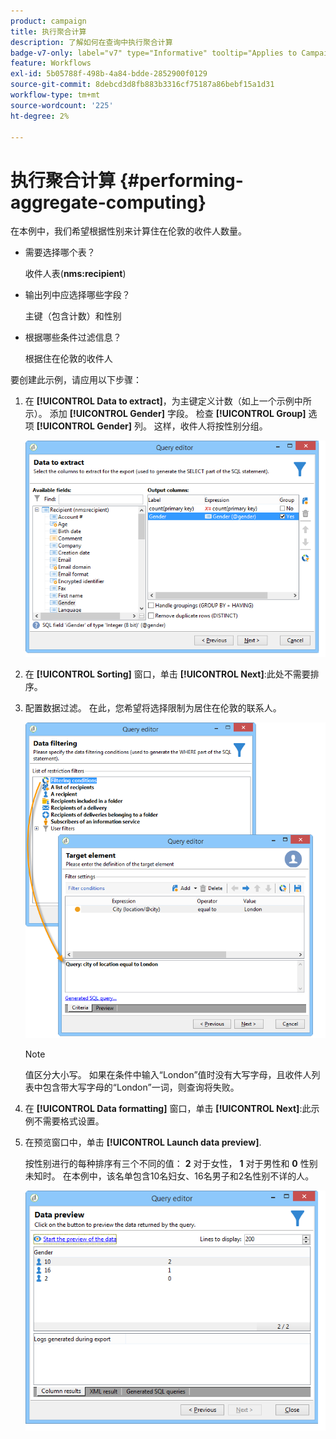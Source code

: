 ```yaml
---
product: campaign
title: 执行聚合计算
description: 了解如何在查询中执行聚合计算
badge-v7-only: label="v7" type="Informative" tooltip="Applies to Campaign Classic v7 only"
feature: Workflows
exl-id: 5b05788f-498b-4a84-bdde-2852900f0129
source-git-commit: 8debcd3d8fb883b3316cf75187a86bebf15a1d31
workflow-type: tm+mt
source-wordcount: '225'
ht-degree: 2%

---
```


# 执行聚合计算 {#performing-aggregate-computing}



在本例中，我们希望根据性别来计算住在伦敦的收件人数量。

* 需要选择哪个表？

   收件人表(**nms:recipient**)

* 输出列中应选择哪些字段？

   主键（包含计数）和性别

* 根据哪些条件过滤信息？

   根据住在伦敦的收件人

要创建此示例，请应用以下步骤：

1. 在 **[!UICONTROL Data to extract]**，为主键定义计数（如上一个示例中所示）。 添加 **[!UICONTROL Gender]** 字段。 检查 **[!UICONTROL Group]** 选项 **[!UICONTROL Gender]** 列。 这样，收件人将按性别分组。

   ![](assets/query_editor_nveau_27.png)

1. 在 **[!UICONTROL Sorting]** 窗口，单击 **[!UICONTROL Next]**:此处不需要排序。
1. 配置数据过滤。 在此，您希望将选择限制为居住在伦敦的联系人。

   ![](assets/query_editor_22.png)

   >[!NOTE]
   >
   >值区分大小写。 如果在条件中输入“London”值时没有大写字母，且收件人列表中包含带大写字母的“London”一词，则查询将失败。

1. 在 **[!UICONTROL Data formatting]** 窗口，单击 **[!UICONTROL Next]**:此示例不需要格式设置。
1. 在预览窗口中，单击 **[!UICONTROL Launch data preview]**.

   按性别进行的每种排序有三个不同的值： **2** 对于女性， **1** 对于男性和 **0** 性别未知时。 在本例中，该名单包含10名妇女、16名男子和2名性别不详的人。

   ![](assets/query_editor_agregat_04.png)
